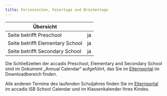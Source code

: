 ```yaml
---
title: Ferienzeiten, Feiertage und Brückentage
---
```

| Übersicht | |
| --- | --- |
| Seite betrifft Preschool | ja |
| Seite betrifft Elementary School | ja |
| Seite betrifft Secondary School | ja |

Die Schließzeiten der accadis Preschool, Elementary and Secondary School sind im Dokument „Annual Calendar“ aufgeführt, das Sie im [Elternportal](/ISB-Eltern-wiki/de/Elternportal "Elternportal") im Downloadbereich finden.

Alle anderen Termine des laufenden Schuljahres finden Sie im [Elternportal](/ISB-Eltern-wiki/de/Elternportal "Elternportal") im accadis ISB School Calendar und im Klassenkalender Ihres Kindes.